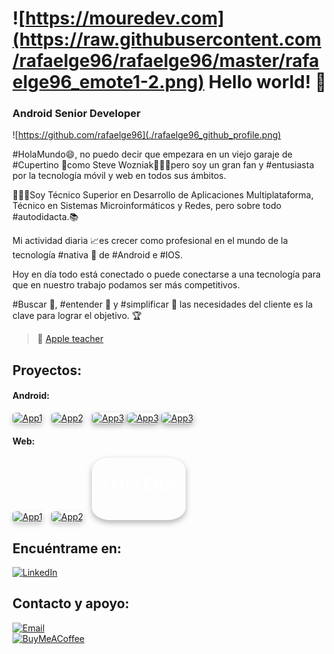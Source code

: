 # ![https://mouredev.com](https://raw.githubusercontent.com/rafaelge96/rafaelge96/master/rafaelge96_emote1-2.png) Hello world! 👋
### Android Senior Developer

![https://github.com/rafaelge96](./rafaelge96_github_profile.png)


#HolaMundo😄, no puedo decir que empezara en un viejo garaje de #Cupertino 🍏como Steve Wozniak🧔🏼‍♂️pero soy un gran fan y #entusiasta por la tecnología móvil y web en todos sus ámbitos.

👨🏼‍💻Soy Técnico Superior en Desarrollo de Aplicaciones Multiplataforma, Técnico en Sistemas Microinformáticos y Redes, pero sobre todo #autodidacta.📚

Mi actividad diaria 📈es crecer como profesional en el mundo de la tecnología #nativa 📲 de #Android e #IOS.

Hoy en día todo está conectado o puede conectarse a una tecnología para que en nuestro trabajo podamos ser más competitivos. 

#Buscar 🔎, #entender 🥸 y #simplificar 🧮 las necesidades del cliente es la clave para lograr el objetivo. 🏆

> 👥 [Apple teacher]([https://mvp.microsoft.com/es-es/PublicProfile/5004970](https://education.apple.com/learning-center/T040412A-es_ES))

## Proyectos:

#### Android:
<p align="left">
  <a href="https://play.google.com/store/apps/details?id=es.lacaixa.mobile.android.newwapicon&hl=es&gl=US" target="_blank" style="display:inline-block;margin-right:10px;"><img src="https://play-lh.googleusercontent.com/_mt-ztb4JU-L-hdEA4bL3YQ-AZl7j5nJU_O-pKVoMddb6_cz0HBtnxs4fLMGMJ-q7A=s512" alt="App1" width="100" style="border-radius:20%;box-shadow:0 4px 8px rgba(0,0,0,0.2);" /></a>
  <a href="https://play.google.com/store/apps/details?id=es.juntadeandalucia.ced.senecadroid&hl=es" target="_blank" style="display:inline-block;margin-right:10px;"><img src="https://raw.githubusercontent.com/rafaelge96/rafaelge96/master/icon/icon_iseneca" alt="App2" width="100" style="border-radius:20%;box-shadow:0 4px 8px rgba(0,0,0,0.2);" /></a>
  <a href="https://play.google.com/store/apps/details?id=com.example.app3" target="_blank" style="display:inline-block;"><img src="https://play-lh.googleusercontent.com/QYPE-tE20WBsHIzueFzEdw8LtUias481ny1jLdEmAL4K3rAJNDHf5tCFXclEPDrJDw=s96" alt="App3" width="100" style="border-radius:20%;box-shadow:0 4px 10px rgba(0,0,0,0.3);" /></a>
   <a href="https://play.google.com/store/apps/details?id=com.damm.dammbars&hl=es" target="_blank" style="display:inline-block;"><img src="https://play-lh.googleusercontent.com/_Tk4WQ8WVGO_YBUZCE0OrADHv4pyFubIFBc_dN-87J6VKifS-CF30YywmsC2UB_v-Mc=w480-h960" alt="App3" width="100" style="border-radius:20%;box-shadow:0 4px 10px rgba(0,0,0,0.3);" /></a>
   <a href="https://play.google.com/store/apps/details?id=es.asseco.ree&hl=es" target="_blank" style="display:inline-block;"><img src="https://play-lh.googleusercontent.com/rmgfl4DoS_-alGmBm2uFlp6j2QcFLXWksXRZqYexU0OVci7REy9oHTaEk3MvuiCAUXQ=s96" alt="App3" width="100" style="border-radius:20%;box-shadow:0 4px 10px rgba(0,0,0,0.3);" /></a>
</p>

#### Web:
<p align="left">
  <a href="http://zarko.es" target="_blank" style="display:inline-block;margin-right:10px;"><img src="http://zarko.es/assets/imagenes/web/logo.png" alt="App1" width="150" height="100" style="border-radius:20%;box-shadow:0 4px 8px rgba(0,0,0,0.2);" /></a>
  <a href="https://marinlogistics.com" target="_blank" style="display:inline-block;margin-right:10px;"><img src="https://marinlogistics.com/wp-content/uploads/2016/05/logomarin.png" alt="App2" width="230" height="100" style="border-radius:20%;box-shadow:0 4px 8px rgba(0,0,0,0.2);" /></a>
  <a href="https://www.shiseido.es/es/es/" target="_blank" style="display:inline-block;"><img src="data:image/svg+xml;charset=utf-8,%3Csvg%20xmlns%3D%22http%3A%2F%2Fwww.w3.org%2F2000%2Fsvg%22%20width%3D%22509%22%20height%3D%22135%22%20fill%3D%22none%22%20viewBox%3D%220%200%20509%20135%22%3E%3Cpath%20fill%3D%22%23fff%22%20fill-rule%3D%22evenodd%22%20d%3D%22M343.178%2078.24h11.366V12.59h-11.366zm-46.056-4.666V46.093h29.941v-4.75h-29.941V17.339h33.079v-4.75h-44.445v65.65h44.615v-4.75zm95.252%200h-10.857V17.34h10.857c20.526%200%2025.021%2014.589%2025.021%2028.16.085%2014.674-5.343%2028.075-25.021%2028.075m.509-60.985h-22.647v65.65h22.816c33.249%200%2035.879-26.803%2035.879-32.825%200-7.888-3.817-32.825-36.048-32.825m79.645%2062.512c-22.817%200-25.022-20.357-25.022-29.687%200-8.736%201.951-29.687%2024.937-29.687%2022.816%200%2025.022%2020.357%2025.022%2029.687.084%208.737-1.951%2029.687-24.937%2029.687m0-63.445c-21.799%200-36.473%2014.759-36.473%2033.758%200%2019%2014.674%2033.758%2036.473%2033.758%2021.798%200%2036.472-14.758%2036.472-33.758%200-19-14.759-33.758-36.472-33.758M124.43%205.126S116.966.544%20104.497.798c-15.098.34-27.905%2010.094-34.606%2020.018-4.495%206.7-8.143%2014.08-10.687%2021.798-1.781%204.835-4.75%2011.79-7.04%2016.964-4.92%2010.687-13.232%2019.678-26.379%2019C12.468%2077.73%202.969%2068.23%202.969%2068.23L0%2071.284c7.549%207.294%2017.558%2011.535%2027.99%2011.875%2013.147.509%2028.33-7.464%2035.285-19.085a90.996%2090.996%200%200%200%208.397-18.236c.366-1.177.717-2.317%201.057-3.423%202.502-8.13%204.428-14.387%207.34-19.987%203.223-6.192%2012.13-17.303%2026.379-17.473%205.683-.17%2011.281%201.103%2016.285%203.563zm60.73%2073.113h11.366V12.59H185.16zm-26.972-36.387h-35.539V12.589h-11.366v65.65h11.366V46.432h35.539v31.807h11.366V12.59h-11.366zm87.957-15.013c-3.223%205.343-6.022%2011.026-8.227%2016.964-1.951%205.428-5.513%2015.097-6.871%2018.236-4.325%209.839-7.973%2014.165-16.624%2013.825-5.429-.17-11.196-4.495-11.196-4.495l-1.951%202.884a24.157%2024.157%200%200%200%2015.352%205.513c9.839.17%2016.964-4.835%2021.968-11.875%203.563-5.004%206.871-12.723%209.755-20.441.962-2.538%201.884-5.286%202.811-8.047%201.769-5.271%203.556-10.593%205.671-14.6%203.223-6.107%208.312-9.839%2014.334-9.839%202.714%200%205.428.594%207.888%201.781l1.442-3.223c-3.223-1.442-6.701-2.205-10.263-2.29-11.79.34-19.339%207.719-24.089%2015.607M141.138%20131.25c-2.883%202.375-6.531%203.732-10.263%203.732-8.312%200-14.334-4.58-14.334-12.808%200-7.464%205.428-12.807%2014.08-12.807%203.647-.17%207.21%201.187%209.754%203.816l-1.357%201.442c-2.036-2.12-4.835-3.223-7.803-3.223-6.192%200-10.179%204.072-10.179%2010.772%200%206.701%204.411%2010.857%2010.433%2010.857%201.781%200%203.647-.424%205.259-1.272v-8.058h-4.835v-1.866h9.245zm12.725%203.223h-4.411v-24.597h4.411zm28.669-24.597v19.508l-15.777-19.508h-4.241v24.597h2.036v-20.526l16.709%2020.526h3.308v-24.597zm9.923%201.95v-1.95h19.509v1.95l-14.844%2020.866h15.353v1.951h-21.036v-1.782l15.098-21.035zm36.133.849%205.344%2011.28h-10.433zm-.848-2.799-11.62%2024.597h2.375l3.986-8.651h12.299l3.986%208.651h4.835l-11.705-24.597zm41.562%201.95v-1.95h21.12v1.95h-8.397v22.817h-4.411v-22.817zm48.431%2010.348c0-6.531-3.732-11.111-9.584-11.111-5.853%200-9.585%204.496-9.585%2011.111%200%206.616%203.732%2011.112%209.585%2011.112%205.937%200%209.584-4.581%209.584-11.112m4.665%200c0%208.228-6.446%2012.808-14.165%2012.808-7.718%200-14.164-4.58-14.164-12.808%200-8.227%206.446-12.807%2014.164-12.807%207.719%200%2014.165%204.665%2014.165%2012.807m12.045-1.017%2011.875-11.281v-.085h2.968l-11.281%2010.602%2012.723%2014.08h-6.022l-10.348-12.298v12.298h-4.411v-24.597h4.496zm40.204-11.281-8.313%2011.789-7.973-11.789h-5.513l10.094%2014.079v10.603h4.41v-10.603l10.094-14.079zm20.187%201.187c5.853%200%209.585%204.58%209.585%2011.111%200%206.531-3.732%2011.112-9.585%2011.112-5.852%200-9.584-4.496-9.584-11.112%200-6.615%203.732-11.111%209.584-11.111m0%2023.919c7.719%200%2014.165-4.58%2014.165-12.808%200-8.142-6.446-12.807-14.165-12.807-7.718%200-14.165%204.58-14.165%2012.807%200%208.228%206.447%2012.808%2014.165%2012.808%22%20clip-rule%3D%22evenodd%22%2F%3E%3C%2Fsvg%3E" alt="App3" width="150" height="100" style="border-radius:20%;box-shadow:0 4px 10px rgba(0,0,0,0.3);" /></a>
</p>


## Encuéntrame en:

[![LinkedIn](https://img.shields.io/badge/LinkedIn-Rafael_González_Escobar-0077B5?style=for-the-badge&logo=linkedin&logoColor=white&labelColor=101010)](https://www.linkedin.com/in/rafaelge96)

## Contacto y apoyo:

[![Email](https://img.shields.io/badge/rafaelge96@hotmail.com-email_personal-D14836?style=for-the-badge&logo=gmail&logoColor=white&labelColor=101010)](mailto:rafaelge96@hotmail.com)
</br>
[![BuyMeACoffee](https://img.shields.io/badge/Buy_Me_A_Coffee-apoya_mi_trabajo-FFDD00?style=for-the-badge&logo=buy-me-a-coffee&logoColor=white&labelColor=101010)](https://www.buymeacoffee.com/mouredev)
